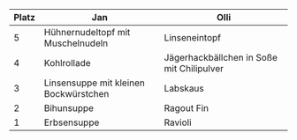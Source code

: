 Platz | Jan | Olli
------ | ------|----------
5      |Hühnernudeltopf mit Muschelnudeln|Linseneintopf
4      |Kohlrollade| Jägerhackbällchen in Soße mit Chilipulver
3      |Linsensuppe mit kleinen Bockwürstchen| Labskaus
2      |Bihunsuppe| Ragout Fin
1      |Erbsensuppe| Ravioli
